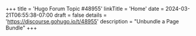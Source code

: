 +++
title = 'Hugo Forum Topic #48955'
linkTitle = 'Home'
date = 2024-03-21T06:55:38-07:00
draft = false
details = 'https://discourse.gohugo.io/t/48955'
description = "Unbundle a Page Bundle"
+++
